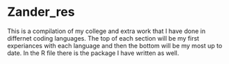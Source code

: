 # Zander_res
 This is a compilation of my college and extra work that I have done in differnet coding languages. The top of each section will be my first experiances with each language and then the bottom will be my most up to date. In the R file there is the package I have written as well.
